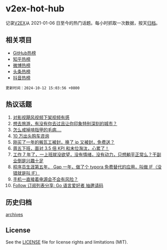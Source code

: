 # v2ex-hot-hub

 记录[V2EX](https://www.v2ex.com/)从 2021-01-06 日至今的热门话题。每小时抓取一次数据，按天[归档](archives)。
 
 ## 相关项目

- [GitHub热榜](https://github.com/it985/github-hot-hub)
- [知乎热榜](https://github.com/it985/zhihu-hot-hub)
- [微博热榜](https://github.com/it985/weibo-hot-hub)
- [头条热榜](https://github.com/it985/toutiao-hot-hub)
- [抖音热榜](https://github.com/it985/douyin-hot-hub)


 `更新时间：2024-10-12 15:03:56 +0800`

## 热议话题

1. [对影视飓风视频下架视频有感](https://www.v2ex.com/t/1079238)
1. [想去旅游，有没有你去过且让你印象特别深刻的城市？](https://www.v2ex.com/t/1079417)
1. [怎么戒掉啃指甲的毛病....](https://www.v2ex.com/t/1079513)
1. [10 万出头购车咨询](https://www.v2ex.com/t/1079478)
1. [刚买了一年的搬瓦工被封，换了 ip 又被封，免费送？](https://www.v2ex.com/t/1079486)
1. [周五下班，面对 3.5 倍 KPI 和末位淘汰，心累了！](https://www.v2ex.com/t/1079375)
1. [工作 7 年了，一上班就没欲望，没有情绪，没有动力，只想躺平正常么？干副业倒是兴趣十足](https://www.v2ex.com/t/1079446)
1. [程序员生涯第五年， Gap 一年，做了个 typora 免费替代的应用，叫做 IF（没错就是叫 IF）](https://www.v2ex.com/t/1079355)
1. [手机一直接着电源会不会有风险？](https://www.v2ex.com/t/1079420)
1. [Follow 订阅列表分享: Go 语言爱好者 抽邀请码](https://www.v2ex.com/t/1079333)

## 历史归档

[archives](archives)

## License

See the [LICENSE](LICENSE) file for license rights and limitations (MIT).
